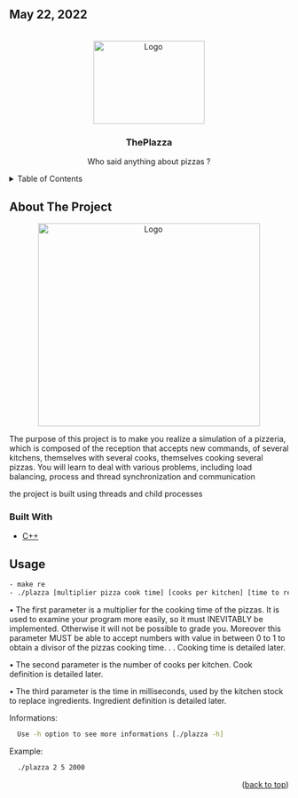 ## May 22, 2022
<div id="top"></div>
<br />
<div align="center">
  <a href="https://github.com/EpitechPromo2025/B-CCP-400-PAR-4-1-theplazza-martin.leblancs">
    <img src="https://res.cloudinary.com/tkwy-prod-eu/image/upload/c_thumb,h_120,w_176/f_auto/q_auto/dpr_1.0/v1633694819/static-takeaway-com/images/restaurants/fr/ONN7Q17N/logo_465x320" alt="Logo" width="200" height="150">
  </a>

  <h3 align="center">ThePlazza</h3>

  <p align="center">
    Who said anything about pizzas ?
    <br />
  </p>
</div>



<details>
  <summary>Table of Contents</summary>
  <ol>
    <li>
      <a href="#about-the-project">About The Project</a>
      <ul>
        <li><a href="#built-with">Built With</a></li>
      </ul>
    </li>
    <li>
      <a href="#getting-started">Getting Started</a>
      <ul>
        <li><a href="#documentation">Documentation</a></li>
        <li><a href="#prerequisites">Prerequisites</a></li>
        <li><a href="#installation">Installation</a></li>
      </ul>
    </li>
    <li><a href="#usage">Usage</a></li>
  </ol>
</details>

## About The Project

<div align="center">
    <img src="https://clipart.world/wp-content/uploads/2021/01/Pizza-Restaurant-clipart-transparent.png" alt="Logo" width="400" height="366">
</div>


The purpose of this project is to make you realize a simulation of a pizzeria, which is composed of the
reception that accepts new commands, of several kitchens, themselves with several cooks, themselves
cooking several pizzas.
You will learn to deal with various problems, including load balancing, process and thread synchronization
and communication

the project is built using threads and child processes

### Built With

* [C++](https://en.cppreference.com/w/)

## Usage

  ```sh
  - make re
  - ./plazza [multiplier pizza cook time] [cooks per kitchen] [time to replace ingredients]
  ```

• The first parameter is a multiplier for the cooking time of the pizzas. It is used to examine your program
more easily, so it must INEVITABLY be implemented. Otherwise it will not be possible to grade you.
Moreover this parameter MUST be able to accept numbers with value in between 0 to 1 to obtain a
divisor of the pizzas cooking time. . . Cooking time is detailed later.

• The second parameter is the number of cooks per kitchen. Cook definition is detailed later.

• The third parameter is the time in milliseconds, used by the kitchen stock to replace ingredients. Ingredient definition is detailed later.

Informations:

```sh
  Use -h option to see more informations [./plazza -h]
```

Example:

```sh
  ./plazza 2 5 2000
```

<p align="right">(<a href="#top">back to top</a>)</p>
